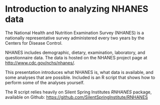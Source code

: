 # Introduction to analyzing NHANES data
The National Health and Nutrition Examination Survey (NHANES) is a nationally representative survey administered every two years by the Centers for Disease Control. 

NHANES includes demographic, dietary, examination, laboratory, and questionnaire data. The data is hosted on the NHANES project page at http://www.cdc.gov/nchs/nhanes/.

This presentation introduces what NHANES is, what data is available, and some analyses that are possible. Included is an R script that shows how to perform some of the analyses yourself.

The R script relies heavily on Silent Spring Institutes _RNHANES_ package, available on Github: https://github.com/SilentSpringInstitute/RNHANES
